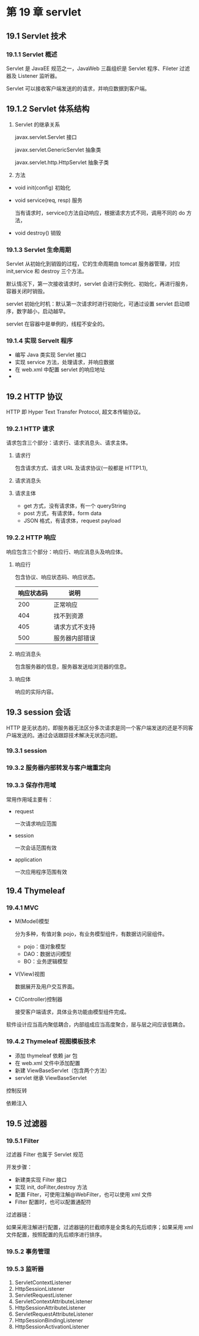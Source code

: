 # 第 19 章 servlet

## 19.1 Servlet 技术

### 19.1.1 Servlet 概述

Servlet 是 JavaEE 规范之一，JavaWeb 三磊组织是 Servlet 程序、Fileter 过滤器及 Listener 监听器。

Servlet 可以接收客户端发送的的请求，并响应数据到客户端。

## 19.1.2 Servlet 体系结构

1. Servlet 的继承关系

    javax.servlet.Servlet 接口

    javax.servlet.GenericServlet 抽象类

    javax.servlet.http.HttpServlet 抽象子类

2. 方法

-   void init(config) 初始化
-   void service(req, resp) 服务

    当有请求时，service()方法自动响应，根据请求方式不同，调用不同的 do 方法，

-   void destroy() 销毁

### 19.1.3 Servlet 生命周期

Servlet 从初始化到销毁的过程，它的生命周期由 tomcat 服务器管理，对应 init,service 和 destroy 三个方法。

默认情况下，第一次接收请求时，servlet 会进行实例化、初始化，再进行服务，容器关闭时销毁。

servlet 初始化时机：默认第一次请求时进行初始化，可通过<load-on-startup>设置 servlet 启动顺序，数字越小，启动越早。

servlet 在容器中是单例的，线程不安全的。

### 19.1.4 实现 Servelt 程序

-   编写 Java 类实现 Servlet 接口
-   实现 service 方法，处理请求，并响应数据
-   在 web.xml 中配置 servlet 的响应地址
-

## 19.2 HTTP 协议

HTTP 即 Hyper Text Transfer Protocol, 超文本传输协议。

### 19.2.1 HTTP 请求

请求包含三个部分：请求行、请求消息头、请求主体。

1. 请求行

    包含请求方式、请求 URL 及请求协议(一般都是 HTTP1.1),

2. 请求消息头
3. 请求主体

    - get 方式，没有请求体，有一个 queryString
    - post 方式，有请求体，form data
    - JSON 格式，有请求体，request payload

### 19.2.2 HTTP 响应

响应包含三个部分：响应行、响应消息头及响应体。

1. 响应行

    包含协议、响应状态码、响应状态。

    | 响应状态码 | 说明           |
    | ---------- | -------------- |
    | 200        | 正常响应       |
    | 404        | 找不到资源     |
    | 405        | 请求方式不支持 |
    | 500        | 服务器内部错误 |

2. 响应消息头

    包含服务器的信息，服务器发送给浏览器的信息。

3. 响应体

    响应的实际内容。

## 19.3 session 会话

HTTP 是无状态的，即服务器无法区分多次请求是同一个客户端发送的还是不同客户端发送的。通过会话跟踪技术解决无状态问题。

### 19.3.1 session

### 19.3.2 服务器内部转发与客户端重定向

### 19.3.3 保存作用域

常用作用域主要有：

-   request

    一次请求响应范围

-   session

    一次会话范围有效

-   application

    一次应用程序范围有效

## 19.4 Thymeleaf

### 19.4.1 MVC

-   M(Model)模型

    分为多种，有值对象 pojo，有业务模型组件，有数据访问层组件。

    -   pojo：值对象模型
    -   DAO：数据访问模型
    -   BO：业务逻辑模型

-   V(View)视图

    数据展开及用户交互界面。

-   C(Controller)控制器

    接受客户端请求，具体业务功能由模型组件完成。

软件设计应当高内聚低耦合，内部组成应当高度聚合，层与层之间应该低耦合。

### 19.4.2 Thymeleaf 视图模板技术

-   添加 thymeleaf 依赖 jar 包
-   在 web.xml 文件中添加配置
-   新建 ViewBaseServlet（包含两个方法）
-   servlet 继承 ViewBaseServlet

控制反转

依赖注入

## 19.5 过滤器

### 19.5.1 Filter

过滤器 Filter 也属于 Servlet 规范

开发步骤：

-   新建类实现 Filter 接口
-   实现 init, doFilter,destroy 方法
-   配置 Filter，可使用注解@WebFilter，也可以使用 xml 文件<filter><filter-mapping>
-   Filter 配置时，也可以配置通配符

过滤器链：

如果采用注解进行配置，过滤器链的拦截顺序是全类名的先后顺序；如果采用 xml 文件配置，按照配置的先后顺序进行排序。

### 19.5.2 事务管理

### 19.5.3 监听器

1. ServletContextListener
2. HttpSessionListener
3. ServletRequestListener
4. ServletContextAttributeListener
5. HttpSessionAttributeListener
6. ServletRequestAttributeListener
7. HttpSessionBindingListener
8. HttpSessionActivationListener
